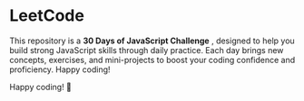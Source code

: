 # LeetCode

This repository is a **30 Days of JavaScript Challenge**
, designed to help you build strong JavaScript skills through daily practice.
Each day brings new concepts, exercises, and mini-projects to boost your coding confidence and proficiency. Happy coding!


 Happy coding! 🚀
